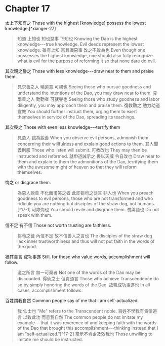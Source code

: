 # Chapter 17

太上下知有之
Those with the highest [knowledge] possess the lowest knowledge.[^xianger-27]

> 知道
上知也
知也惡事
下知也
Knowing the Dao
is the highest knowledge---true knowledge. Evil deeds
represent the lowest knowledge.
雖有上知
當具識惡事
改之不敢為也
Even though one possesses the highest knowledge,
one should also fully recognize what is evil
for the purpose of reforming it so that none dare do evil.

其次親之譽之
Those with less knowledge---draw near to them and praise them.

> 見求善之人
曉道意
可親也
Seeing those who pursue goodness
and understand the intentions of the Dao,
you may draw near to them.
見學善之人
勤勤者
可就譽也
Seeing those who study goodness
and labor diligently,
you may approach them and praise them.
復教勸之
勉力助道宣教
You should further instruct them,
urging them to exert themselves in service of the Dao, spreading its teachings.

其次畏之
Those with even less knowledge---terrify them

> 見惡人
誡為說善
When you observe evil persons,
admonish them concerning their willfulness and explain good actions to them.
其人聞義則服
Those who listen will submit.
可教改也
They may then be instructed and reformed.
就申道誡示之
畏以天威
令自改也
Draw near to them and explain to them the admonitions of the Dao,
terrifying them with the awesome might of heaven
so that they will reform themselves.

悔之
or disgrace them.

> 為惡人說善
不化而甫笑之者
此即芻茍之徒耳
非人也
When you preach goodness to evil persons,
those who are not transformed and who ridicule you
are nothing but disciples of the straw dog,
not humans.[^17-1]
可欺侮也
You should revile and disgrace them.
勿與語也
Do not speak with them.

信不足
有不信
Those not worth trusting
are faithless.

> 芻茍之徒
內信不足
故不信善人之言也
The disciples of the straw dog
lack inner trustworthiness
and thus will not put faith in the words of the good.

猶其貴言
成功事遂
Still, for those who value words,
accomplishment will follow.

> 道之所言
無一可棄者
Not one of the words of the Dao may be discounted.
得仙之士
但貴道言
Those who achieve Transcendence
do so by simply honoring the words of the Dao.
故輒成功事遂也
In all cases, accomplishment follows.

百姓謂我自然
Common people say of me that I am self-actualized.

> 我
仙士也
"Me"
refers to the Transcendent noble.
百姓不學我有貴信道言
以致此功
而意我自然
The common people do not imitate my example---that
it was reverence of and keeping faith with the words of the Dao that brought this accomplishment---thinking
instead that I am "self-actualized."[^17-2]
當示不肯企及效我也
Those unwilling to imitate me should be instructed.
